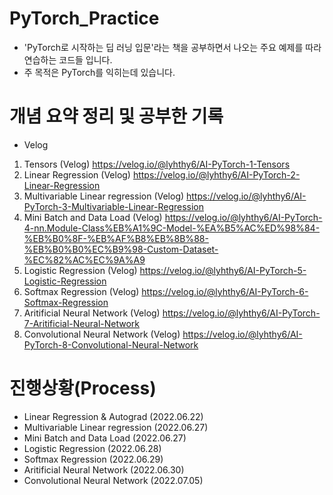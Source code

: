 # PyTorch_Practice
- 'PyTorch로 시작하는 딥 러닝 입문'라는 책을 공부하면서 나오는 주요 예제를 따라 연습하는 코드들 입니다.
- 주 목적은 PyTorch를 익히는데 있습니다.

# 개념 요약 정리 및 공부한 기록
- Velog
1. Tensors (Velog) https://velog.io/@lyhthy6/AI-PyTorch-1-Tensors
2. Linear Regression (Velog) https://velog.io/@lyhthy6/AI-PyTorch-2-Linear-Regression
3. Multivariable Linear regression (Velog) https://velog.io/@lyhthy6/AI-PyTorch-3-Multivariable-Linear-Regression
4. Mini Batch and Data Load (Velog) https://velog.io/@lyhthy6/AI-PyTorch-4-nn.Module-Class%EB%A1%9C-Model-%EA%B5%AC%ED%98%84-%EB%B0%8F-%EB%AF%B8%EB%8B%88-%EB%B0%B0%EC%B9%98-Custom-Dataset-%EC%82%AC%EC%9A%A9
5. Logistic Regression (Velog) https://velog.io/@lyhthy6/AI-PyTorch-5-Logistic-Regression
6. Softmax Regression (Velog) https://velog.io/@lyhthy6/AI-PyTorch-6-Softmax-Regression
7. Aritificial Neural Network (Velog) https://velog.io/@lyhthy6/AI-PyTorch-7-Aritificial-Neural-Network
8. Convolutional Neural Network (Velog) https://velog.io/@lyhthy6/AI-PyTorch-8-Convolutional-Neural-Network

# 진행상황(Process)
- Linear Regression & Autograd (2022.06.22)
- Multivariable Linear regression (2022.06.27)
- Mini Batch and Data Load (2022.06.27)
- Logistic Regression (2022.06.28)
- Softmax Regression (2022.06.29)
- Aritificial Neural Network (2022.06.30)
- Convolutional Neural Network (2022.07.05)
